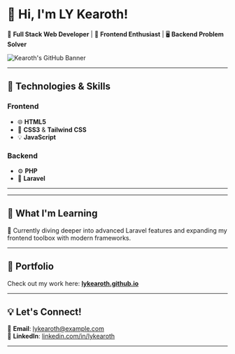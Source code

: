 # 👋 Hi, I'm LY Kearoth!  

🌟 **Full Stack Web Developer** | 🎨 **Frontend Enthusiast** | 🖥️ **Backend Problem Solver**  

![Kearoth's GitHub Banner](https://via.placeholder.com/1000x300.png?text=Welcome+to+My+GitHub+Profile)  

---

## 🔧 Technologies & Skills  

### **Frontend**  
- 🌐 **HTML5**  
- 🎨 **CSS3** & **Tailwind CSS**  
- 💡 **JavaScript**  

### **Backend**  
- ⚙️ **PHP**  
- 🌟 **Laravel**  

---
<!-- 
## 🛠️ Projects & Contributions  
🌐 Explore my projects, where I craft dynamic, responsive, and scalable web applications:  
- 🔗 **[Project 1](#)**: A stunning e-commerce platform with a sleek UI.  
- 🔗 **[Project 2](#)**: A custom CMS built with Laravel.  
- 🔗 **[Project 3](#)**: Interactive dashboards and analytics tools.  
-->
---

## 🌱 What I'm Learning  
🚀 Currently diving deeper into advanced Laravel features and expanding my frontend toolbox with modern frameworks.

---

## 🌟 Portfolio  
Check out my work here: [**lykearoth.github.io**](https://lykearoth.github.io)  

---

## 💡 Let's Connect!  
💌 **Email**: [lykearoth@example.com](mailto:lykearoth@example.com)  
💬 **LinkedIn**: [linkedin.com/in/lykearoth](https://linkedin.com/in/lykearoth)  

---
